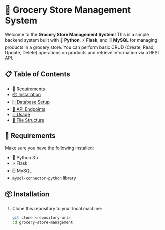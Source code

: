 # 🛒 Grocery Store Management System

Welcome to the **Grocery Store Management System**! This is a simple backend system built with 🐍 **Python**, ⚡ **Flask**, and 🗄️ **MySQL** for managing products in a grocery store. You can perform basic CRUD (Create, Read, Update, Delete) operations on products and retrieve information via a REST API.

## 📋 Table of Contents
- [🔧 Requirements](#-requirements)
- [📦 Installation](#-installation)
- [🗄️ Database Setup](#-database-setup)
- [🚀 API Endpoints](#-api-endpoints)
- [💡 Usage](#-usage)
- [📂 File Structure](#-file-structure)

## 🔧 Requirements
Make sure you have the following installed:
- 🐍 Python 3.x
- ⚡ Flask
- 🗄️ MySQL
- `mysql-connector-python` library

## 📦 Installation

1. Clone this repository to your local machine:
   ```bash
   git clone <repository-url>
   cd grocery-store-management
